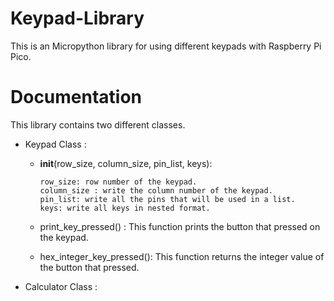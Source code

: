 # Keypad-Library
This is an Micropython library for using different keypads with Raspberry Pi Pico.

# Documentation
This library contains two different classes.

* Keypad Class :
    * __init__(row_size, column_size, pin_list, keys):
    
          row_size: row number of the keypad. 
          column_size : write the column number of the keypad.  
          pin_list: write all the pins that will be used in a list. 
          keys: write all keys in nested format. 
     
    * print_key_pressed() : This function prints the button that pressed on the keypad.
   
    * hex_integer_key_pressed(): This function returns the integer value of the button that pressed.
    
* Calculator Class :
